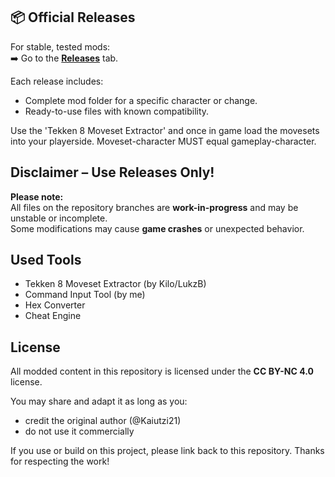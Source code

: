 ## 📦 Official Releases

For stable, tested mods:  
➡️ Go to the [**Releases**](https://github.com/kaiutzi21/tekken8-movesets/releases) tab.

Each release includes:
- Complete mod folder for a specific character or change.
- Ready-to-use files with known compatibility.

Use the 'Tekken 8 Moveset Extractor' and once in game load the movesets into your playerside. Moveset-character MUST equal gameplay-character.

## Disclaimer – Use Releases Only!

**Please note:**  
All files on the repository branches are **work-in-progress** and may be unstable or incomplete.  
Some modifications may cause **game crashes** or unexpected behavior.

## Used Tools
- Tekken 8 Moveset Extractor (by Kilo/LukzB)
- Command Input Tool (by me)
- Hex Converter
- Cheat Engine

## License

All modded content in this repository is licensed under the **CC BY-NC 4.0** license.

You may share and adapt it as long as you:
- credit the original author (@Kaiutzi21)
- do not use it commercially

If you use or build on this project, please link back to this repository. Thanks for respecting the work!
